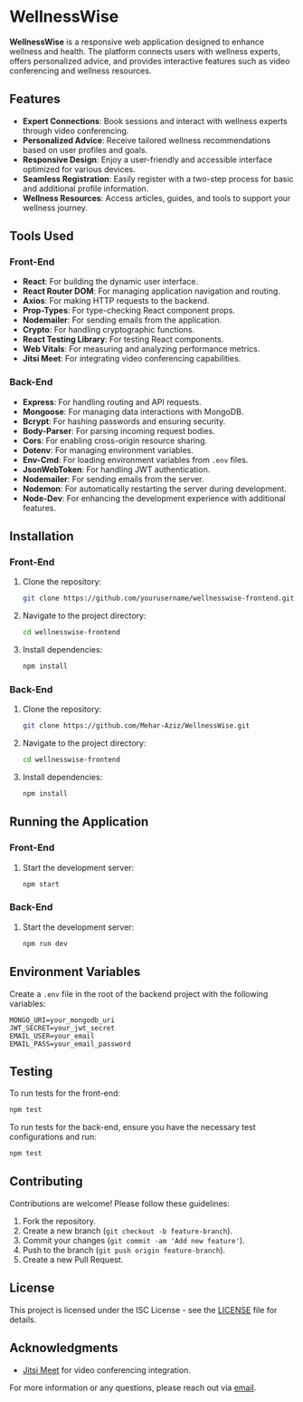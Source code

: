 # WellnessWise

**WellnessWise** is a responsive web application designed to enhance wellness and health. The platform connects users with wellness experts, offers personalized advice, and provides interactive features such as video conferencing and wellness resources.

## Features
- **Expert Connections**: Book sessions and interact with wellness experts through video conferencing.
- **Personalized Advice**: Receive tailored wellness recommendations based on user profiles and goals.
- **Responsive Design**: Enjoy a user-friendly and accessible interface optimized for various devices.
- **Seamless Registration**: Easily register with a two-step process for basic and additional profile information.
- **Wellness Resources**: Access articles, guides, and tools to support your wellness journey.

## Tools Used

### Front-End
- **React**: For building the dynamic user interface.
- **React Router DOM**: For managing application navigation and routing.
- **Axios**: For making HTTP requests to the backend.
- **Prop-Types**: For type-checking React component props.
- **Nodemailer**: For sending emails from the application.
- **Crypto**: For handling cryptographic functions.
- **React Testing Library**: For testing React components.
- **Web Vitals**: For measuring and analyzing performance metrics.
- **Jitsi Meet**: For integrating video conferencing capabilities.

### Back-End
- **Express**: For handling routing and API requests.
- **Mongoose**: For managing data interactions with MongoDB.
- **Bcrypt**: For hashing passwords and ensuring security.
- **Body-Parser**: For parsing incoming request bodies.
- **Cors**: For enabling cross-origin resource sharing.
- **Dotenv**: For managing environment variables.
- **Env-Cmd**: For loading environment variables from `.env` files.
- **JsonWebToken**: For handling JWT authentication.
- **Nodemailer**: For sending emails from the server.
- **Nodemon**: For automatically restarting the server during development.
- **Node-Dev**: For enhancing the development experience with additional features.

## Installation

### Front-End

1. Clone the repository:
   ```bash
   git clone https://github.com/yourusername/wellnesswise-frontend.git
   ```
2. Navigate to the project directory:
   ```bash
   cd wellnesswise-frontend
   ```
3. Install dependencies:
   ```bash
   npm install
   ```

### Back-End

1. Clone the repository:
   ```bash
   git clone https://github.com/Mehar-Aziz/WellnessWise.git
   ```
2. Navigate to the project directory:
   ```bash
   cd wellnesswise-frontend
   ```
3. Install dependencies:
   ```bash
   npm install
   ```

## Running the Application

### Front-End

1. Start the development server:
   ```bash
   npm start
   ```

### Back-End

1. Start the development server:
   ```bash
   npm run dev
   ```

## Environment Variables

Create a `.env` file in the root of the backend project with the following variables:

```env
MONGO_URI=your_mongodb_uri
JWT_SECRET=your_jwt_secret
EMAIL_USER=your_email
EMAIL_PASS=your_email_password
```

## Testing

To run tests for the front-end:

```bash
npm test
```

To run tests for the back-end, ensure you have the necessary test configurations and run:

```bash
npm test
```

## Contributing

Contributions are welcome! Please follow these guidelines:

1. Fork the repository.
2. Create a new branch (`git checkout -b feature-branch`).
3. Commit your changes (`git commit -am 'Add new feature'`).
4. Push to the branch (`git push origin feature-branch`).
5. Create a new Pull Request.

## License

This project is licensed under the ISC License - see the [LICENSE](LICENSE) file for details.

## Acknowledgments

- [Jitsi Meet](https://meet.jit.si) for video conferencing integration.

For more information or any questions, please reach out via [email](mailto:meharaziz.1614@gmail.com).
```
